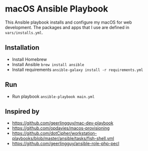 # macOS Ansible Playbook

This Ansible playbook installs and configure my macOS for web development. The packages and apps that I use are defined in `vars/installs.yml`.

## Installation
- Install Homebrew
- Install Ansible `brew install ansible`
- Install requirements `ansible-galaxy install -r requirements.yml`

## Run
- Run playbook `ansible-playbook main.yml`

## Inspired by

- https://github.com/geerlingguy/mac-dev-playbook
- https://github.com/opdavies/macos-provisioning
- https://github.com/dotCipher/workstation-playbooks/blob/master/ansible/tasks/fish-shell.yml
- https://github.com/geerlingguy/ansible-role-php-pecl
